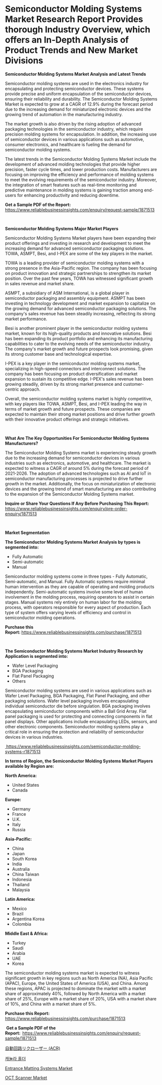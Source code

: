 <p><h1>Semiconductor Molding Systems Market Research Report Provides thorough Industry Overview, which offers an In-Depth Analysis of Product Trends and New Market Divisions</h1></p><p><strong>Semiconductor Molding Systems Market Analysis and Latest Trends</strong></p>
<p><p>Semiconductor molding systems are used in the electronics industry for encapsulating and protecting semiconductor devices. These systems provide precise and uniform encapsulation of the semiconductor devices, ensuring their reliability and durability. The Semiconductor Molding Systems Market is expected to grow at a CAGR of 12.9% during the forecast period due to the increasing demand for miniaturized electronic devices and the growing trend of automation in the manufacturing industry. </p><p>The market growth is also driven by the rising adoption of advanced packaging technologies in the semiconductor industry, which require precision molding systems for encapsulation. In addition, the increasing use of semiconductor devices in various applications such as automotive, consumer electronics, and healthcare is fueling the demand for semiconductor molding systems.</p><p>The latest trends in the Semiconductor Molding Systems Market include the development of advanced molding technologies that provide higher precision, faster cycle times, and lower production costs. Manufacturers are focusing on improving the efficiency and performance of molding systems to meet the evolving requirements of the semiconductor industry. Moreover, the integration of smart features such as real-time monitoring and predictive maintenance in molding systems is gaining traction among end-users for enhancing productivity and reducing downtime.</p></p>
<p><strong>Get a Sample PDF of the Report:&nbsp;</strong> <a href="https://www.reliablebusinessinsights.com/enquiry/request-sample/1871513">https://www.reliablebusinessinsights.com/enquiry/request-sample/1871513</a></p>
<p>&nbsp;</p>
<p><strong>Semiconductor Molding Systems Major Market Players</strong></p>
<p><p>Semiconductor Molding Systems Market players have been expanding their product offerings and investing in research and development to meet the increasing demand for advanced semiconductor packaging solutions. TOWA, ASMPT, Besi, and I-PEX are some of the key players in the market. </p><p>TOWA is a leading provider of semiconductor molding systems with a strong presence in the Asia-Pacific region. The company has been focusing on product innovation and strategic partnerships to strengthen its market position. Over the past few years, TOWA has witnessed significant growth in sales revenue and market share.</p><p>ASMPT, a subsidiary of ASM International, is a global player in semiconductor packaging and assembly equipment. ASMPT has been investing in technology development and market expansion to capitalize on the growing demand for advanced semiconductor packaging solutions. The company's sales revenue has been steadily increasing, reflecting its strong market performance.</p><p>Besi is another prominent player in the semiconductor molding systems market, known for its high-quality products and innovative solutions. Besi has been expanding its product portfolio and enhancing its manufacturing capabilities to cater to the evolving needs of the semiconductor industry. The company's market growth and future prospects look promising, given its strong customer base and technological expertise.</p><p>I-PEX is a key player in the semiconductor molding systems market, specializing in high-speed connectors and interconnect solutions. The company has been focusing on product diversification and market expansion to sustain its competitive edge. I-PEX's sales revenue has been growing steadily, driven by its strong market presence and customer-centric approach. </p><p>Overall, the semiconductor molding systems market is highly competitive, with key players like TOWA, ASMPT, Besi, and I-PEX leading the way in terms of market growth and future prospects. These companies are expected to maintain their strong market positions and drive further growth with their innovative product offerings and strategic initiatives.</p></p>
<p>&nbsp;</p>
<p><strong>What Are The Key Opportunities For Semiconductor Molding Systems Manufacturers?</strong></p>
<p><p>The Semiconductor Molding Systems market is experiencing steady growth due to the increasing demand for semiconductor devices in various industries such as electronics, automotive, and healthcare. The market is expected to witness a CAGR of around 5% during the forecast period of 2021-2026. The adoption of advanced technologies such as AI and IoT in semiconductor manufacturing processes is projected to drive further growth in the market. Additionally, the focus on miniaturization of electronic devices and the growing trend of smart manufacturing are also contributing to the expansion of the Semiconductor Molding Systems market.</p></p>
<p><strong>Inquire or Share Your Questions If Any Before Purchasing This Report:</strong> <a href="https://www.reliablebusinessinsights.com/enquiry/pre-order-enquiry/1871513">https://www.reliablebusinessinsights.com/enquiry/pre-order-enquiry/1871513</a></p>
<p>&nbsp;</p>
<p><strong>Market Segmentation</strong></p>
<p><strong>The Semiconductor Molding Systems Market Analysis by types is segmented into:</strong></p>
<p><ul><li>Fully Automatic</li><li>Semi-automatic</li><li>Manual</li></ul></p>
<p><p>Semiconductor molding systems come in three types - Fully Automatic, Semi-automatic, and Manual. Fully Automatic systems require minimal human intervention as they are capable of operating and molding products independently. Semi-automatic systems involve some level of human involvement in the molding process, requiring operators to assist in certain stages. Manual systems rely entirely on human labor for the molding process, with operators responsible for every aspect of production. Each type of system offers varying levels of efficiency and control in semiconductor molding operations.</p></p>
<p><strong>Purchase this Report:&nbsp;</strong><a href="https://www.reliablebusinessinsights.com/purchase/1871513">https://www.reliablebusinessinsights.com/purchase/1871513</a></p>
<p>&nbsp;</p>
<p><strong>The Semiconductor Molding Systems Market Industry Research by Application is segmented into:</strong></p>
<p><ul><li>Wafer Level Packaging</li><li>BGA Packaging</li><li>Flat Panel Packaging</li><li>Others</li></ul></p>
<p><p>Semiconductor molding systems are used in various applications such as Wafer Level Packaging, BGA Packaging, Flat Panel Packaging, and other packaging solutions. Wafer level packaging involves encapsulating individual semiconductor die before singulation. BGA packaging involves encapsulating semiconductor components within a Ball Grid Array. Flat panel packaging is used for protecting and connecting components in flat panel displays. Other applications include encapsulating LEDs, sensors, and other electronic components. Semiconductor molding systems play a critical role in ensuring the protection and reliability of semiconductor devices in various industries.</p></p>
<p><a href="https://www.reliablebusinessinsights.com/semiconductor-molding-systems-r1871513">&nbsp;https://www.reliablebusinessinsights.com/semiconductor-molding-systems-r1871513</a></p>
<p><strong>In terms of Region, the Semiconductor Molding Systems Market Players available by Region are:</strong></p>
<p>
    <p> <strong> North America: </strong>
        <ul>
            <li>United States</li>
            <li>Canada</li>
        </ul>
        </p> 
    <p> <strong> Europe: </strong>
        <ul>
            <li>Germany</li>
            <li>France</li>
            <li>U.K.</li>
            <li>Italy</li>
            <li>Russia</li>
        </ul>
        </p> 
    <p> <strong> Asia-Pacific: </strong>
        <ul>
            <li>China</li>
            <li>Japan</li>
            <li>South Korea</li>
            <li>India</li>
            <li>Australia</li>
            <li>China Taiwan</li>
            <li>Indonesia</li>
            <li>Thailand</li>
            <li>Malaysia</li>
        </ul>
        </p> 
    <p> <strong> Latin America: </strong>
        <ul>
            <li>Mexico</li>
            <li>Brazil</li>
            <li>Argentina Korea</li>
            <li>Colombia</li>
        </ul>
        </p> 
    <p> <strong> Middle East & Africa: </strong>
        <ul>
            <li>Turkey</li>
            <li>Saudi</li>
            <li>Arabia</li>
            <li>UAE</li>
            <li>Korea</li>
        </ul>
    </p>
    </p>
<p><p>The semiconductor molding systems market is expected to witness significant growth in key regions such as North America (NA), Asia Pacific (APAC), Europe, the United States of America (USA), and China. Among these regions, APAC is projected to dominate the market with a market share of approximately 40%, followed by North America with a market share of 25%, Europe with a market share of 20%, USA with a market share of 10%, and China with a market share of 5%.</p></p>
<p><strong>Purchase this Report: </strong><a href="https://www.reliablebusinessinsights.com/purchase/1871513">https://www.reliablebusinessinsights.com/purchase/1871513</a></p>
<p>&nbsp;<strong>Get a Sample PDF of the Report:&nbsp;&nbsp;</strong><a href="https://www.reliablebusinessinsights.com/enquiry/request-sample/1871513">https://www.reliablebusinessinsights.com/enquiry/request-sample/1871513</a></p>
<p><strong></strong></p>
<p><p><a href="https://github.com/LenoraKris2023/Market-Research-Report-List-1/blob/main/9576370164442.md">自動回路リクローザー (ACR)</a></p><p><a href="https://github.com/rustymarie2024/Market-Research-Report-List-1/blob/main/8101079177409.md">캐뉼라 홀더</a></p><p><a href="https://github.com/bushilahore52/Market-Research-Report-List-1/blob/main/entrance-matting-systems-market.md">Entrance Matting Systems Market</a></p><p><a href="https://github.com/Valeridd446677/Market-Research-Report-List-1/blob/main/oct-scanner-market.md">OCT Scanner Market</a></p></p>